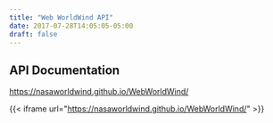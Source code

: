 ```yaml
---
title: "Web WorldWind API"
date: 2017-07-28T14:05:05-05:00
draft: false
---
```


## API Documentation

https://nasaworldwind.github.io/WebWorldWind/

{{< iframe url="https://nasaworldwind.github.io/WebWorldWind/" >}}
